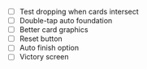 - [ ] Test dropping when cards intersect
- [ ] Double-tap auto foundation
- [ ] Better card graphics
- [ ] Reset button
- [ ] Auto finish option
- [ ] Victory screen
